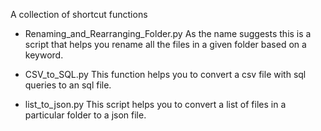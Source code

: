 A collection of shortcut functions

- Renaming_and_Rearranging_Folder.py
As the name suggests this is a script that helps you rename all the files in a given folder based on a keyword.

- CSV_to_SQL.py
This function helps you to convert a csv file with sql queries to an sql file.

- list_to_json.py
This script helps you to convert a list of files in a particular folder to a json file.



